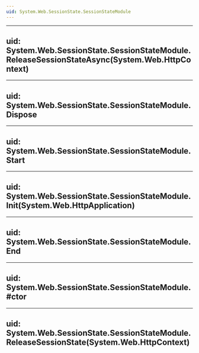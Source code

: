 ```yaml
---
uid: System.Web.SessionState.SessionStateModule
---
```


---
uid: System.Web.SessionState.SessionStateModule.ReleaseSessionStateAsync(System.Web.HttpContext)
---

---
uid: System.Web.SessionState.SessionStateModule.Dispose
---

---
uid: System.Web.SessionState.SessionStateModule.Start
---

---
uid: System.Web.SessionState.SessionStateModule.Init(System.Web.HttpApplication)
---

---
uid: System.Web.SessionState.SessionStateModule.End
---

---
uid: System.Web.SessionState.SessionStateModule.#ctor
---

---
uid: System.Web.SessionState.SessionStateModule.ReleaseSessionState(System.Web.HttpContext)
---
